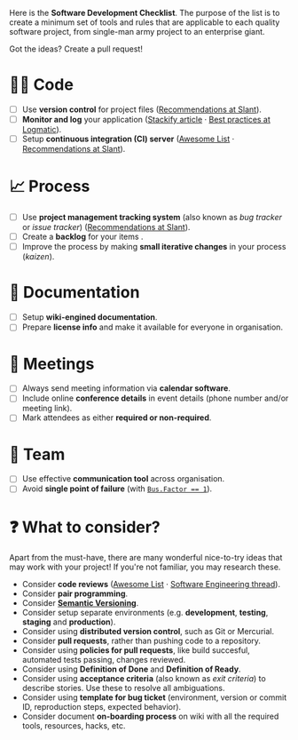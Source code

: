Here is the **Software Development Checklist**. The purpose of the list is to create a minimum set of tools and rules that are applicable to each quality software project, from single-man army project to an enterprise giant.

Got the ideas? Create a pull request!

# 👩‍💻 Code

* [ ] Use **version control** for project files ([Recommendations at Slant](https://www.slant.co/topics/370/~best-version-control-systems)).
* [ ] **Monitor and log** your application ([Stackify article](https://stackify.com/monitor-software-deployment/) · [Best practices at Logmatic](https://logmatic.io/blog/beyond-application-monitoring-discover-logging-best-practices/)).
* [ ] Setup **continuous integration (CI) server** ([Awesome List](https://github.com/ciandcd/awesome-ciandcd) · [Recommendations at Slant](https://www.slant.co/topics/799/~best-continuous-integration-tools)).

# 📈 Process

* [ ] Use **project management tracking system** (also known as *bug tracker* or *issue tracker*) ([Recommendations at Slant](https://www.slant.co/topics/3185/~project-management-tools)).
* [ ] Create a **backlog** for your items .
* [ ] Improve the process by making **small iterative changes** in your process (*kaizen*).

# 📃 Documentation

* [ ] Setup **wiki-engined documentation**.
* [ ] Prepare **license info** and make it available for everyone in organisation.

# 📆 Meetings

* [ ] Always send meeting information via **calendar software**.
* [ ] Include online **conference details** in event details (phone number and/or meeting link).
* [ ] Mark attendees as either **required or non-required**.

# 💬 Team

* [ ] Use effective **communication tool** across organisation.
* [ ] Avoid **single point of failure** (with [`Bus.Factor == 1`](https://en.wikipedia.org/wiki/Bus_factor)).

# ❓ What to consider?

Apart from the must-have, there are many wonderful nice-to-try ideas that may work with your project! If you're not familiar, you may research these.

* Consider **code reviews** ([Awesome List](https://github.com/joho/awesome-code-review) · [Software Engineering thread](https://softwareengineering.stackexchange.com/questions/255944/what-is-the-purpose-of-a-code-review)).
* Consider **pair programming**.
* Consider **[Semantic Versioning](https://semver.org/)**.
* Consider setup separate environments (e.g. **development**, **testing**, **staging** and **production**).
* Consider using **distributed version control**, such as Git or Mercurial.
* Consider **pull requests**, rather than pushing code to a repository.
* Consider using **policies for pull requests**, like build succesful, automated tests passing, changes reviewed.
* Consider using **Definition of Done** and **Definition of Ready**.
* Consider using **acceptance criteria** (also known as *exit criteria*) to describe stories. Use these to resolve all ambiguations.
* Consider using **template for bug ticket** (environment, version or commit ID, reproduction steps, expected behavior).
* Consider document **on-boarding process** on wiki with all the required tools, resources, hacks, etc.
